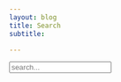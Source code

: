 ```yaml
---
layout: blog
title: Search
subtitle:

---
```

<!-- Html Elements for Search -->
<div id="search-container">
<label>
<input type="text" id="search-input" placeholder="search...">
</label>
<ul id="results-container"></ul>
</div>

<!-- Script pointing to search-script.js -->
<script src="{{ site.url }}{{ site.baseurl }}/assets/js/search-script.js"></script>

<!-- Configuration -->
<script>
SimpleJekyllSearch({
  searchInput: document.getElementById('search-input'),
  resultsContainer: document.getElementById('results-container'),
  json: '/search.json'
})
</script>
